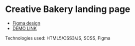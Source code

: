 # Creative Bakery landing page
- [Figma design](https://www.figma.com/file/dY3izAm0Vspsmra4lQWQIP/Bakerlab-FE-students?node-id=0%3A1)
- [DEMO LINK](https://vitalikstrog.github.io/landing_creativeBakery/)

Technologies used: HTML5/CSS3/JS, SCSS, Figma
